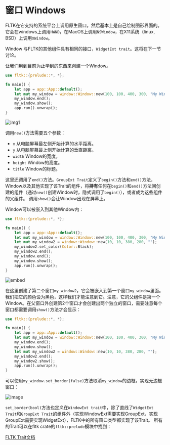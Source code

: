 # 窗口 Windows

FLTK在它支持的系统平台上调用原生窗口，然后基本上是自己绘制图形界面的。它会在windows上调用`HWND`，在MacOS上调用`NSWindow`，在X11系统（linux, BSD）上调用`XWindow`。

Window 与FLTK的其他组件具有相同的接口，`WidgetExt trait`。这将在下一节讨论。

让我们用到目前为止学到的东西来创建一个Window。

```rust
use fltk::{prelude::*, *};

fn main() {
    let app = app::App::default();
    let mut my_window = window::Window::new(100, 100, 400, 300, "My Window");
    my_window.end();
    my_window.show();
    app.run().unwrap();
}
```

![img1](https://user-images.githubusercontent.com/37966791/100937363-f82ffa80-3503-11eb-8f3a-9afe34bdad59.jpg)

调用`new()`方法需要五个参数：
- `x` 从电脑屏幕最左侧开始计算的水平距离。
- `y` 从电脑屏幕最上侧开始计算的垂直距离。
- `width` Window的宽度。
- `height` Window的高度。
- `title` Window的标题。

这里还调用了`end()`方法。`GroupExt Trait`定义了`begin()`方法和`end()`方法，Window以及其他实现了该Trait的组件，将**持有**任何在`begin()`和`end()`方法间创建的组件（通过`new()`创建Window时，隐式调用了`begin()`），或者成为这些组件的父组件。
调用`show()`会让Window出现在屏幕上。

Window可以被嵌入到其他Window内：

```rust
use fltk::{prelude::*, *};

fn main() {
    let app = app::App::default();
    let mut my_window = window::Window::new(100, 100, 400, 300, "My Window");
    let mut my_window2 = window::Window::new(10, 10, 380, 280, "");
    my_window2.set_color(Color::Black);
    my_window2.end();
    my_window.end();
    my_window.show();
    app.run().unwrap();
}
```
![embed](https://user-images.githubusercontent.com/37966791/100937446-139b0580-3504-11eb-8738-1e4161175d0b.jpg)

在这里创建了第二个窗口`my_window2`，它会被嵌入到第一个窗口`my_window`里面。我们把它的颜色设为黑色，这样我们才能注意到它。注意，它的父组件是第一个Window。在父窗口外创建第2个窗口才会创建出两个独立的窗口，需要注意每个窗口都需要调用`show()`方法才会显示：
```rust
use fltk::{prelude::*, *};

fn main() {
    let app = app::App::default();
    let mut my_window = window::Window::new(100, 100, 400, 300, "My Window");
    my_window.end();
    my_window.show();
    let mut my_window2 = window::Window::new(10, 10, 380, 280, "");
    my_window2.end();
    my_window2.show();
    app.run().unwrap();
}
```

可以使用`my_window.set_border(false)`方法取消`my_window`的边框，实现无边框窗口：

![image](https://user-images.githubusercontent.com/37966791/100937639-565cdd80-3504-11eb-8cf6-e135243c38b0.png)

`set_border(bool)`方法也定义在`WindowExt trait`中，除了直线了`WidgetExt Trait`和`GroupExt Trait`的组件外（实现WindowExt需要实现GroupExt，实现GroupExt需要实现WidgetExt），FLTK中的所有窗口类型都实现了该Trait。
所有的Trait可以在fltk crate的`fltk::prelude`模块中找到：

[FLTK Trait文档](https://docs.rs/fltk/*/fltk/prelude/index.html)